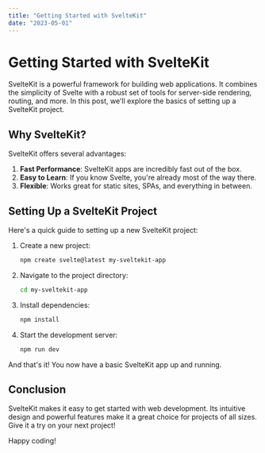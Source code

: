 ```yaml
---
title: "Getting Started with SvelteKit"
date: "2023-05-01"
---
```


# Getting Started with SvelteKit

SvelteKit is a powerful framework for building web applications. It combines the simplicity of Svelte with a robust set of tools for server-side rendering, routing, and more. In this post, we'll explore the basics of setting up a SvelteKit project.

## Why SvelteKit?

SvelteKit offers several advantages:

1. **Fast Performance**: SvelteKit apps are incredibly fast out of the box.
2. **Easy to Learn**: If you know Svelte, you're already most of the way there.
3. **Flexible**: Works great for static sites, SPAs, and everything in between.

## Setting Up a SvelteKit Project

Here's a quick guide to setting up a new SvelteKit project:

1. Create a new project:
   ```bash
   npm create svelte@latest my-sveltekit-app
   ```

2. Navigate to the project directory:
   ```bash
   cd my-sveltekit-app
   ```

3. Install dependencies:
   ```bash
   npm install
   ```

4. Start the development server:
   ```bash
   npm run dev
   ```

And that's it! You now have a basic SvelteKit app up and running.

## Conclusion

SvelteKit makes it easy to get started with web development. Its intuitive design and powerful features make it a great choice for projects of all sizes. Give it a try on your next project!

Happy coding!